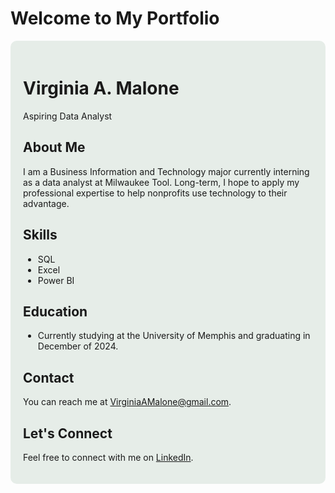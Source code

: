 # Welcome to My Portfolio

<div style="background-color: #e6ede8; padding: 20px; border-radius: 10px;">
  <h1 style="color: `#003087`;">Virginia A. Malone</h1>
  <p style="color: `#003087`;">Aspiring Data Analyst</p>

  ## About Me
  I am a Business Information and Technology major currently interning as a data analyst at Milwaukee Tool. Long-term, I hope to apply my professional expertise to help nonprofits use technology to their advantage.

  ## Skills
  - SQL
  - Excel
  - Power BI
<!-- 
  ## Projects
  ### [Project Name TBD](link)
  Brief description of the project and your role in it.
-->

  ## Education
  - Currently studying at the University of Memphis and graduating in December of 2024.

  ## Contact
  You can reach me at [VirginiaAMalone@gmail.com](mailto:VirginiaAMalone@gmail.com).

  ## Let's Connect
  Feel free to connect with me on [LinkedIn](https://www.linkedin.com/in/va-malone?lipi=urn%3Ali%3Apage%3Ad_flagship3_profile_view_base_contact_details%3BfbOqn8GuQhKNtsVz47WRdg%3D%3D).

</div>
